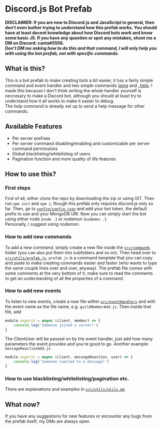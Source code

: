 # Discord.js Bot Prefab
**DISCLAIMER: If you are new to Discord.js and JavaScript in general, then don't even bother trying to understand how this prefab works. You should have at least decent knowledge about how Discord bots work and know some basic JS. If you have any question or spot any mistakes, shoot me a DM on Discord: canta#5556.**\
**_Don't DM me asking how to do this and that command, I will only help you with using the bot prefab, not with specific commands._**

## What is this?
This is a bot prefab to make creating bots a bit easier, it has a fairly simple command and event handler and two simple commands (_[ping](src/commands/ping.js)_ and _[help](src/commands/help.js). I made this because I don't think writing the whole handler yourself is neccesary to make a Discord bot, although you should at least try to understand how it all works to make it easier to debug.\
The _help_ command is already set up to send a help message for other commands.

## Available Features
- Per server prefixes
- Per server command disabling/enabling and customizable per server command permissions
- Global blacklisting/whitelisting of users
- Pagination function and more quality of life features

## How to use this?
### First steps
First of all, either clone the repo by downloading the zip or using GIT. Then run `npm init` and `npm i`, though this prefab only requires discord.js only so far.
Then, go to [`config/config.json`](config/config.json) and add your bot token, the default prefix to use and your MongoDB URI. Now you can simply start the bot using either node (`node .`) or nodemon (`nodemon .`).\
Personally, I suggest using nodemon.

### How to add new commands
To add a new command, simply create a new file inside the [`src/commands`](src/commands) folder (you can also put them into subfolders and so on). Then head over to [`src/utils/prefab.js`](src/utils/prefab.js). `prefab.js` is a command template that you can copy and paste to make creating commands easier and faster (who wants to type the same couple lines over and over, anyway). The prefab file comes with some comments at the very bottom of it, make sure to read the comments to get an understanding of all the properties of a command.
### How to add new events
To listen to new events, create a new file within [`src/eventHandlers`](src/eventHandlers) and with the event name as the file name, e.g. `guildMemberAdd.js`. Then inside that file, add
```js
module.exports = async (client, member) => {
    console.log('Someone joined a server!')
}
```
The ClientUser will be passed on by the event handler, just add how many parameters the event provides and you're good to go.
Another example: `messageReactionAdd.js`
```js
module.exports = async (client, messageReaction, user) => {
    console.log('Someone reacted to a message!')
}
```
### How to use blacklisting/whitelisting/pagination etc.
There are explanations and examples in [`src/utils/utils.md`](src/utils/utils.md).
## What now?
If you have any suggestions for new features or encounter any bugs from the prefab itself; my DMs are always open.
